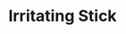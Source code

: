 ---
layout: video
series: Angry Video Game Nerd - Bad Game Cover Art
episode: 13
title: "Irritating Stick"
permalink: /avgn/bad-game-cover-art-13
video_id: k8QeNuAsG2A
release_date: 2015-12-13
mike_notes:
toggle: off
special: bad-covers
special_id: "Bad Game Cover Art Videos"
platforms:
  - Sony PlayStation
---